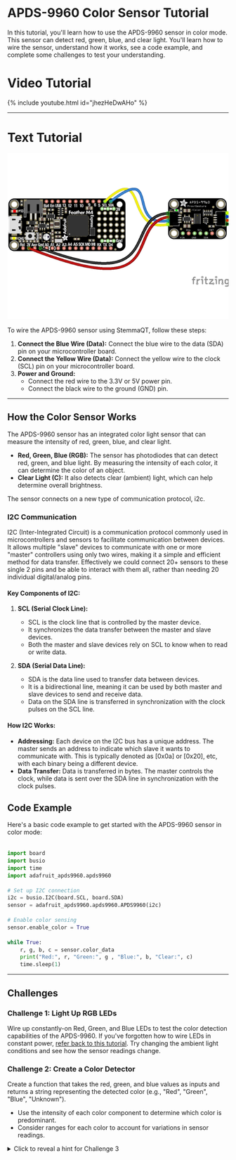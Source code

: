 # APDS-9960 Color Sensor Tutorial

In this tutorial, you'll learn how to use the APDS-9960 sensor in color mode. This sensor can detect red, green, blue, and clear light. You'll learn how to wire the sensor, understand how it works, see a code example, and complete some challenges to test your understanding.

# Video Tutorial

{% include youtube.html id="jhezHeDwAHo" %}

***

# Text Tutorial

![Wiring Diagram](wiring.png)

To wire the APDS-9960 sensor using StemmaQT, follow these steps:

1. **Connect the Blue Wire (Data):** Connect the blue wire to the data (SDA) pin on your microcontroller board.
2. **Connect the Yellow Wire (Data):** Connect the yellow wire to the clock (SCL) pin on your microcontroller board.
3. **Power and Ground:**
   - Connect the red wire to the 3.3V or 5V power pin.
   - Connect the black wire to the ground (GND) pin.

*** 


## How the Color Sensor Works

The APDS-9960 sensor has an integrated color light sensor that can measure the intensity of red, green, blue, and clear light.

- **Red, Green, Blue (RGB):** The sensor has photodiodes that can detect red, green, and blue light. By measuring the intensity of each color, it can determine the color of an object.
- **Clear Light (C):** It also detects clear (ambient) light, which can help determine overall brightness.

The sensor connects on a new type of communication protocol, i2c. 

### I2C Communication

I2C (Inter-Integrated Circuit) is a communication protocol commonly used in microcontrollers and sensors to facilitate communication between devices. It allows multiple "slave" devices to communicate with one or more "master" controllers using only two wires, making it a simple and efficient method for data transfer. Effectively we could connect 20+ sensors to these single 2 pins and be able to interact with them all, rather than needing 20 individual digital/analog pins. 

#### Key Components of I2C:

1. **SCL (Serial Clock Line):**
   - SCL is the clock line that is controlled by the master device.
   - It synchronizes the data transfer between the master and slave devices.
   - Both the master and slave devices rely on SCL to know when to read or write data.

2. **SDA (Serial Data Line):**
   - SDA is the data line used to transfer data between devices.
   - It is a bidirectional line, meaning it can be used by both master and slave devices to send and receive data.
   - Data on the SDA line is transferred in synchronization with the clock pulses on the SCL line.

#### How I2C Works:

- **Addressing:** Each device on the I2C bus has a unique address. The master sends an address to indicate which slave it wants to communicate with. This is typically denoted as [0x0a] or [0x20], etc, with each binary being a different device. 
- **Data Transfer:** Data is transferred in bytes. The master controls the clock, while data is sent over the SDA line in synchronization with the clock pulses.


## Code Example

Here's a basic code example to get started with the APDS-9960 sensor in color mode:

```python

import board
import busio
import time
import adafruit_apds9960.apds9960

# Set up I2C connection
i2c = busio.I2C(board.SCL, board.SDA)
sensor = adafruit_apds9960.apds9960.APDS9960(i2c)

# Enable color sensing
sensor.enable_color = True

while True:
    r, g, b, c = sensor.color_data
    print("Red:", r, "Green:", g , "Blue:", b, "Clear:", c)
    time.sleep(1)

```

***

## Challenges

### Challenge 1: Light Up RGB LEDs

Wire up constantly-on Red, Green, and Blue LEDs to test the color detection capabilities of the APDS-9960. If you've forgotten how to wire LEDs in constant power, [refer back to this tutorial](../breadboard_basics/breadboard_basics.md). Try changing the ambient light conditions and see how the sensor readings change.

### Challenge 2: Create a Color Detector

Create a function that takes the red, green, and blue values as inputs and returns a string representing the detected color (e.g., "Red", "Green", "Blue", "Unknown").
- Use the intensity of each color component to determine which color is predominant.
- Consider ranges for each color to account for variations in sensor readings.

<details>
<summary>Click to reveal a hint for Challenge 3</summary>
You can use a simple threshold to decide if a color is dominant, e.g., if red > 100, green < 50, blue < 50, it's likely red. Experiment with different thresholds based on your readings.
</details>